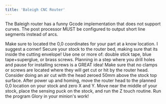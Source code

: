 ```yaml
---
title: 'Baleigh CNC Router'
---
```


The Baleigh router has a funny Gcode implementation that does not support curves.  The post processor MUST be configured to output short line segments instead of arcs.

Make sure to located the 0,0 coordinates for your part at a know location.  I suggest a corner!
Secure your stock to the router bed, making sure that its inside the cutting envelope!
	Use one or more of: double stick tape, blue tape+superglue, or brass screws.
    Planning in a step where you drill holes and pause for installing screws is a GREAT idea!
Make sure that no clamps or screws are located where they will get cut or hit by the router head.
	Consider doing an air cut with the head zeroed 50mm above the stock top surface.
After power up and homing, move the router head to the planned 0,0 location on your stock and zero X and Y.
Move near the middle of your stock, place the sensing puck on the stock, and run the Z touch routine.
Run the program
Glory in your minion's work!